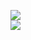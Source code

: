 [![](https://img.shields.io/badge/Made%20With-Github%20Spray-lightgrey.svg?style=for-the-badge&logo=github)](https://github.com/Annihil/github-spray#64)  
[![](https://i.imgur.com/2DrTn0Z.gif)](https://github.com/Annihil/github-spray)